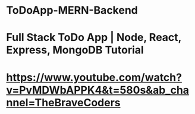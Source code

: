 # ToDoApp-MERN-Backend

# Full Stack ToDo App | Node, React, Express, MongoDB Tutorial

# https://www.youtube.com/watch?v=PvMDWbAPPK4&t=580s&ab_channel=TheBraveCoders
